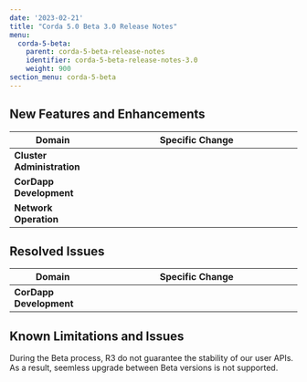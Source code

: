 ```yaml
---
date: '2023-02-21'
title: "Corda 5.0 Beta 3.0 Release Notes"
menu:
  corda-5-beta:
    parent: corda-5-beta-release-notes
    identifier: corda-5-beta-release-notes-3.0
    weight: 900
section_menu: corda-5-beta
--- 
```


## New Features and Enhancements


<style>
table th:first-of-type {
    width: 30%;
}
table th:nth-of-type(2) {
    width: 70%;
}
</style>

| Domain | Specific Change                                    | 
| -------------------------------------------- | -------------------------------------------------- |
| **Cluster Administration**                   |  |                                           
| **CorDapp Development**                      |  |
| **Network Operation**                        |  |

## Resolved Issues

| Domain  | Specific Change | 
| -------------------------------------------- | -------------------------------------------------- |
| **CorDapp Development**                      | |

## Known Limitations and Issues

During the Beta process, R3 do not guarantee the stability of our user APIs. As a result, seemless upgrade between Beta versions is not supported.
